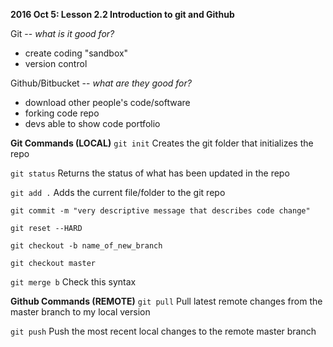 **2016 Oct 5: Lesson 2.2 Introduction to git and Github**

Git -- *what is it good for?*
* create coding "sandbox"
* version control

Github/Bitbucket -- *what are they good for?*
* download other people's code/software
* forking code repo
* devs able to show code portfolio


**Git Commands (LOCAL)**
`git init`
Creates the git folder that initializes the repo

`git status`
Returns the status of what has been updated in the repo

`git add .`
Adds the current file/folder to the git repo

`git commit -m "very descriptive message that describes code change"`

`git reset --HARD`

`git checkout -b name_of_new_branch`

`git checkout master`

`git merge b`
Check this syntax

**Github Commands (REMOTE)**
`git pull`
Pull latest remote changes from the master branch to my local version

`git push`
Push the most recent local changes to the remote master branch
